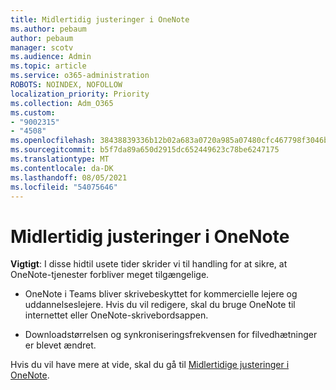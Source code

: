 ```yaml
---
title: Midlertidig justeringer i OneNote
ms.author: pebaum
author: pebaum
manager: scotv
ms.audience: Admin
ms.topic: article
ms.service: o365-administration
ROBOTS: NOINDEX, NOFOLLOW
localization_priority: Priority
ms.collection: Adm_O365
ms.custom:
- "9002315"
- "4508"
ms.openlocfilehash: 38438839336b12b02a683a0720a985a07480cfc467798f3046b809b0144460b1
ms.sourcegitcommit: b5f7da89a650d2915dc652449623c78be6247175
ms.translationtype: MT
ms.contentlocale: da-DK
ms.lasthandoff: 08/05/2021
ms.locfileid: "54075646"
---
```

# <a name="onenote-temporary-adjustments"></a>Midlertidig justeringer i OneNote

**Vigtigt**: I disse hidtil usete tider skrider vi til handling for at sikre, at OneNote-tjenester forbliver meget tilgængelige.

- OneNote i Teams bliver skrivebeskyttet for kommercielle lejere og uddannelseslejere. Hvis du vil redigere, skal du bruge OneNote til internettet eller OneNote-skrivebordsappen.

- Downloadstørrelsen og synkroniseringsfrekvensen for filvedhætninger er blevet ændret.

Hvis du vil have mere at vide, skal du gå til [Midlertidige justeringer i OneNote](https://techcommunity.microsoft.com/t5/onenote-service-updates/awareness-of-temporary-adjustments-in-microsoft-onenote/m-p/1248100).
